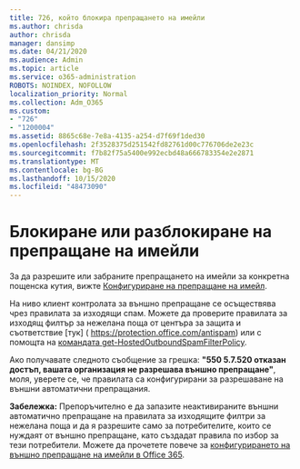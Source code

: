 ```yaml
---
title: 726, който блокира препращането на имейли
ms.author: chrisda
author: chrisda
manager: dansimp
ms.date: 04/21/2020
ms.audience: Admin
ms.topic: article
ms.service: o365-administration
ROBOTS: NOINDEX, NOFOLLOW
localization_priority: Normal
ms.collection: Adm_O365
ms.custom:
- "726"
- "1200004"
ms.assetid: 8865c68e-7e8a-4135-a254-d7f69f1ded30
ms.openlocfilehash: 2f3528375d251542fd82761d00c776706de2e23c
ms.sourcegitcommit: f7b82f75a5400e992ecbd48a666783354e2e2871
ms.translationtype: MT
ms.contentlocale: bg-BG
ms.lasthandoff: 10/15/2020
ms.locfileid: "48473090"
---
```

# <a name="blocking-or-unblocking-email-forwarding"></a>Блокиране или разблокиране на препращане на имейли

За да разрешите или забраните препращането на имейли за конкретна пощенска кутия, вижте [Конфигуриране на препращане на имейл](https://docs.microsoft.com/microsoft-365/admin/email/configure-email-forwarding).

На ниво клиент контролата за външно препращане се осъществява чрез правилата за изходящи спам. Можете да проверите правилата за изходящ филтър за нежелана поща от центъра за защита и съответствие [тук] ( https://protection.office.com/antispam) или с помощта на [командата get-HostedOutboundSpamFilterPolicy](https://docs.microsoft.com/powershell/module/exchange/get-hostedoutboundspamfilterpolicy).

Ако получавате следното съобщение за грешка: **"550 5.7.520 отказан достъп, вашата организация не разрешава външно препращане"**, моля, уверете се, че правилата са конфигурирани за разрешаване на външни автоматични препращания.

**Забележка:** Препоръчително е да запазите неактивираните външни автоматично препращане на правилата за изходящите филтри за нежелана поща и да я разрешите само за потребителите, които се нуждаят от външно препращане, като създадат правила по избор за тези потребители. Можете да прочетете повече за [конфигурирането на външно препращане на имейли в Office 365](https://docs.microsoft.com/microsoft-365/security/office-365-security/external-email-forwarding).